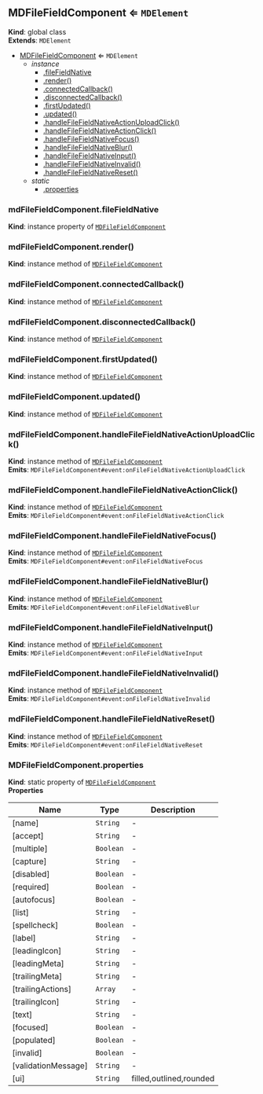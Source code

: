 <a name="MDFileFieldComponent"></a>

## MDFileFieldComponent ⇐ <code>MDElement</code>

**Kind**: global class  
**Extends**: <code>MDElement</code>

-   [MDFileFieldComponent](#MDFileFieldComponent) ⇐ <code>MDElement</code>
    -   _instance_
        -   [.fileFieldNative](#MDFileFieldComponent+fileFieldNative)
        -   [.render()](#MDFileFieldComponent+render)
        -   [.connectedCallback()](#MDFileFieldComponent+connectedCallback)
        -   [.disconnectedCallback()](#MDFileFieldComponent+disconnectedCallback)
        -   [.firstUpdated()](#MDFileFieldComponent+firstUpdated)
        -   [.updated()](#MDFileFieldComponent+updated)
        -   [.handleFileFieldNativeActionUploadClick()](#MDFileFieldComponent+handleFileFieldNativeActionUploadClick)
        -   [.handleFileFieldNativeActionClick()](#MDFileFieldComponent+handleFileFieldNativeActionClick)
        -   [.handleFileFieldNativeFocus()](#MDFileFieldComponent+handleFileFieldNativeFocus)
        -   [.handleFileFieldNativeBlur()](#MDFileFieldComponent+handleFileFieldNativeBlur)
        -   [.handleFileFieldNativeInput()](#MDFileFieldComponent+handleFileFieldNativeInput)
        -   [.handleFileFieldNativeInvalid()](#MDFileFieldComponent+handleFileFieldNativeInvalid)
        -   [.handleFileFieldNativeReset()](#MDFileFieldComponent+handleFileFieldNativeReset)
    -   _static_
        -   [.properties](#MDFileFieldComponent.properties)

<a name="MDFileFieldComponent+fileFieldNative"></a>

### mdFileFieldComponent.fileFieldNative

**Kind**: instance property of [<code>MDFileFieldComponent</code>](#MDFileFieldComponent)  
<a name="MDFileFieldComponent+render"></a>

### mdFileFieldComponent.render()

**Kind**: instance method of [<code>MDFileFieldComponent</code>](#MDFileFieldComponent)  
<a name="MDFileFieldComponent+connectedCallback"></a>

### mdFileFieldComponent.connectedCallback()

**Kind**: instance method of [<code>MDFileFieldComponent</code>](#MDFileFieldComponent)  
<a name="MDFileFieldComponent+disconnectedCallback"></a>

### mdFileFieldComponent.disconnectedCallback()

**Kind**: instance method of [<code>MDFileFieldComponent</code>](#MDFileFieldComponent)  
<a name="MDFileFieldComponent+firstUpdated"></a>

### mdFileFieldComponent.firstUpdated()

**Kind**: instance method of [<code>MDFileFieldComponent</code>](#MDFileFieldComponent)  
<a name="MDFileFieldComponent+updated"></a>

### mdFileFieldComponent.updated()

**Kind**: instance method of [<code>MDFileFieldComponent</code>](#MDFileFieldComponent)  
<a name="MDFileFieldComponent+handleFileFieldNativeActionUploadClick"></a>

### mdFileFieldComponent.handleFileFieldNativeActionUploadClick()

**Kind**: instance method of [<code>MDFileFieldComponent</code>](#MDFileFieldComponent)  
**Emits**: <code>MDFileFieldComponent#event:onFileFieldNativeActionUploadClick</code>  
<a name="MDFileFieldComponent+handleFileFieldNativeActionClick"></a>

### mdFileFieldComponent.handleFileFieldNativeActionClick()

**Kind**: instance method of [<code>MDFileFieldComponent</code>](#MDFileFieldComponent)  
**Emits**: <code>MDFileFieldComponent#event:onFileFieldNativeActionClick</code>  
<a name="MDFileFieldComponent+handleFileFieldNativeFocus"></a>

### mdFileFieldComponent.handleFileFieldNativeFocus()

**Kind**: instance method of [<code>MDFileFieldComponent</code>](#MDFileFieldComponent)  
**Emits**: <code>MDFileFieldComponent#event:onFileFieldNativeFocus</code>  
<a name="MDFileFieldComponent+handleFileFieldNativeBlur"></a>

### mdFileFieldComponent.handleFileFieldNativeBlur()

**Kind**: instance method of [<code>MDFileFieldComponent</code>](#MDFileFieldComponent)  
**Emits**: <code>MDFileFieldComponent#event:onFileFieldNativeBlur</code>  
<a name="MDFileFieldComponent+handleFileFieldNativeInput"></a>

### mdFileFieldComponent.handleFileFieldNativeInput()

**Kind**: instance method of [<code>MDFileFieldComponent</code>](#MDFileFieldComponent)  
**Emits**: <code>MDFileFieldComponent#event:onFileFieldNativeInput</code>  
<a name="MDFileFieldComponent+handleFileFieldNativeInvalid"></a>

### mdFileFieldComponent.handleFileFieldNativeInvalid()

**Kind**: instance method of [<code>MDFileFieldComponent</code>](#MDFileFieldComponent)  
**Emits**: <code>MDFileFieldComponent#event:onFileFieldNativeInvalid</code>  
<a name="MDFileFieldComponent+handleFileFieldNativeReset"></a>

### mdFileFieldComponent.handleFileFieldNativeReset()

**Kind**: instance method of [<code>MDFileFieldComponent</code>](#MDFileFieldComponent)  
**Emits**: <code>MDFileFieldComponent#event:onFileFieldNativeReset</code>  
<a name="MDFileFieldComponent.properties"></a>

### MDFileFieldComponent.properties

**Kind**: static property of [<code>MDFileFieldComponent</code>](#MDFileFieldComponent)  
**Properties**

| Name                | Type                 | Description             |
| ------------------- | -------------------- | ----------------------- |
| [name]              | <code>String</code>  | -                       |
| [accept]            | <code>String</code>  | -                       |
| [multiple]          | <code>Boolean</code> | -                       |
| [capture]           | <code>String</code>  | -                       |
| [disabled]          | <code>Boolean</code> | -                       |
| [required]          | <code>Boolean</code> | -                       |
| [autofocus]         | <code>Boolean</code> | -                       |
| [list]              | <code>String</code>  | -                       |
| [spellcheck]        | <code>Boolean</code> | -                       |
| [label]             | <code>String</code>  | -                       |
| [leadingIcon]       | <code>String</code>  | -                       |
| [leadingMeta]       | <code>String</code>  | -                       |
| [trailingMeta]      | <code>String</code>  | -                       |
| [trailingActions]   | <code>Array</code>   | -                       |
| [trailingIcon]      | <code>String</code>  | -                       |
| [text]              | <code>String</code>  | -                       |
| [focused]           | <code>Boolean</code> | -                       |
| [populated]         | <code>Boolean</code> | -                       |
| [invalid]           | <code>Boolean</code> | -                       |
| [validationMessage] | <code>String</code>  | -                       |
| [ui]                | <code>String</code>  | filled,outlined,rounded |

